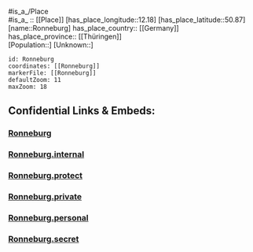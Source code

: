 ﻿---
location: [50.87,12.18] 
mapzoom: [7,12] 
mapmarker: city 
type: City
tags:
- geo/City


SpocWebEntityId: 33755
isDeleted: false
confidential: public

---
#is_a_/Place  
#is_a_ :: [[Place]] 
[has_place_longitude::12.18] 
[has_place_latitude::50.87] 
[name::Ronneburg] 
has_place_country:: [[Germany]]  
has_place_province:: [[Thüringen]]  
[Population::] 
[Unknown::] 


```leaflet
id: Ronneburg
coordinates: [[Ronneburg]] 
markerFile: [[Ronneburg]] 
defaultZoom: 11 
maxZoom: 18
```


## Confidential Links & Embeds: 

### [Ronneburg](/_public/Earth/Continent/Europe/Europe~Central/Germany/Germany~East/Thüringen/counties~TH/Greiz/cities~Greiz/Ronneburg.md) 

### [Ronneburg.internal](/_internal/Earth/Continent/Europe/Europe~Central/Germany/Germany~East/Thüringen/counties~TH/Greiz/cities~Greiz/Ronneburg.internal.md) 

### [Ronneburg.protect](/_protect/Earth/Continent/Europe/Europe~Central/Germany/Germany~East/Thüringen/counties~TH/Greiz/cities~Greiz/Ronneburg.protect.md) 

### [Ronneburg.private](/_private/Earth/Continent/Europe/Europe~Central/Germany/Germany~East/Thüringen/counties~TH/Greiz/cities~Greiz/Ronneburg.private.md) 

### [Ronneburg.personal](/_personal/Earth/Continent/Europe/Europe~Central/Germany/Germany~East/Thüringen/counties~TH/Greiz/cities~Greiz/Ronneburg.personal.md) 

### [Ronneburg.secret](/_secret/Earth/Continent/Europe/Europe~Central/Germany/Germany~East/Thüringen/counties~TH/Greiz/cities~Greiz/Ronneburg.secret.md) 
